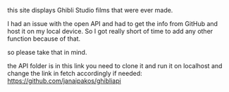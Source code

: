 this site displays Ghibli Studio films that were ever made.

I had an issue with the open API and had to get the info from GitHub and host it on my local device. So I got really short of time to add any other function because of that. 

so please take that in mind. 

the API folder is in this link you need to clone it and run it on localhost and change the link in fetch accordingly if needed: https://github.com/janaipakos/ghibliapi
